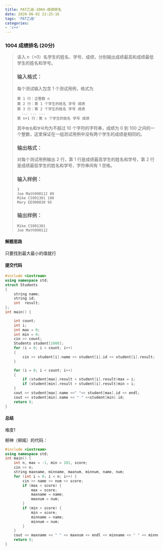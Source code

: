 ```yaml
---
title: PAT乙级-1004-成绩排名
date: 2020-06-02 22:25:16
tags: 'PAT乙级'
categories: 
- 'c++'
---
```


### 1004 成绩排名 (20分)

> 读入 *n*（>0）名学生的姓名、学号、成绩，分别输出成绩最高和成绩最低学生的姓名和学号。
>
> ### 输入格式：
>
> 每个测试输入包含 1 个测试用例，格式为
>
> ```
> 第 1 行：正整数 n
> 第 2 行：第 1 个学生的姓名 学号 成绩
> 第 3 行：第 2 个学生的姓名 学号 成绩
>   ... ... ...
> 第 n+1 行：第 n 个学生的姓名 学号 成绩
> ```
>
> 其中`姓名`和`学号`均为不超过 10 个字符的字符串，成绩为 0 到 100 之间的一个整数，这里保证在一组测试用例中没有两个学生的成绩是相同的。
>
> ### 输出格式：
>
> 对每个测试用例输出 2 行，第 1 行是成绩最高学生的姓名和学号，第 2 行是成绩最低学生的姓名和学号，字符串间有 1 空格。
>
> ### 输入样例：
>
> ```in
> 3
> Joe Math990112 89
> Mike CS991301 100
> Mary EE990830 95
> ```
>
> ### 输出样例：
>
> ```out
> Mike CS991301
> Joe Math990112
> ```

#### 解题思路

只要找到最大最小的值就行

#### 提交代码

```c++
#include <iostream>
using namespace std;
struct Students
{
	string name;
	string id;
	int  result;
};
int main() {

	int count;
	int i;
	int max = 0;
	int min = 0;
	cin >> count;
	Students student[1000];
	for (i = 0; i < count; i++)
	{
		cin >> student[i].name >> student[i].id >> student[i].result;
	}

	for (i = 0; i < count; i++)
	{
		if (student[max].result < student[i].result)max = i;
		if (student[min].result > student[i].result)min = i;
	}
	cout << student[max].name <<" "<< student[max].id << endl;
	cout << student[min].name << " " <<student[min].id;
	return 0;
}

```

#### 总结

难度1

柳神（柳婼）的代码：

~~~c++
#include <iostream>
using namespace std;
int main() {
    int n, max = -1, min = 101, score;
    cin >> n;
    string maxname, minname, maxnum, minnum, name, num;
    for (int i = 0; i < n; i++) {
        cin >> name >> num >> score;
        if (max < score) {
            max = score;
            maxname = name;
            maxnum = num;
        }
        if (min > score) {
            min = score;
            minname = name;
            minnum = num;
        }
    }
    cout << maxname << " " << maxnum << endl << minname << " " << minnum;
    return 0;
}
~~~

